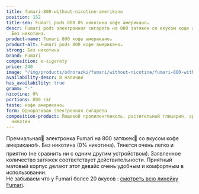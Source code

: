 ```yaml
---
title: fumari-800-without-nicotine-amerikano
position: 152
title-seo: Fumari pods 800 0% никотина кофе американо☕
descr: Fumari pods электронная сигарета на 800 затяжек со вкусом кофе американо☕.
  Без никотина.
product-name: Fumari 800 кофе американо☕
product-alt: Fumari pods 800 кофе американо☕
strong: Без никотина
brand: Fumari
composition: e-sigarety
price: 240
image: "/img/products/odnorazki/fumari/without-nicotine/fumari-800-without-nicotine-amerikano.png"
availability-descr: В наличии
has_availability: true
gramm: "-"
nicotine: 0%
portions: 800 тяг
taste: кофе американо☕
form: Одноразовая электронная сигарета
composition-product: Пищевой пропиленгликоль, растительный глицерин, ароматизатор,
  никотин
---
```


Премиальная🥇 электронка Fumari на 800 затяжек💨 со вкусом кофе американо☕. Без никотина (0% никотина). Тянется очень легко и приятно (не сравнить ни с одним другим устройством). Заявленное количество затяжек соответствует действительности. Приятный матовый корпус делают этот девайс очень удобным и комфортным в использовании.<br>
Не забываем что у Fumari более 20 вкусов : [смотреть всю линейку Fumari](/fumari).